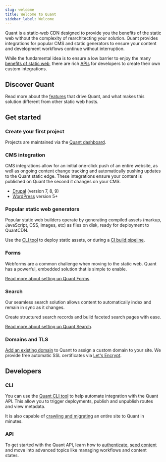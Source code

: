 ```yaml
---
slug: welcome
title: Welcome to Quant
sidebar_label: Welcome
---
```


Quant is a static-web CDN designed to provide you the benefits of the static web without the complexity of rearchitecting your solution. Quant provides integrations for popular CMS and static generators to ensure your content and development workflows continue without interruption.

While the fundamental idea is to ensure a low barrier to enjoy the many [benefits of static web](https://www.quantcdn.io/benefits), there are rich [APIs](/docs/api/get-started-content) for developers to create their own custom integrations.

## Discover Quant

Read more about the [features](https://www.quantcdn.io/features) that drive Quant, and what makes this solution different from other static web hosts.


## Get started

### Create your first project

Projects are maintained via the [Quant dashboard](/docs/dashboard/get-started).

### CMS integration

CMS integrations allow for an initial one-click push of an entire website, as well as ongoing content change tracking and automatically pushing updates to the Quant static edge. These integrations ensure your content is published on Quant the second it changes on your CMS.

* [Drupal](/docs/integrations/drupal) (version 7, 8, 9)
* [WordPress](/docs/integrations/wordpress) version 5+

### Popular static web generators

Popular static web builders operate by generating compiled assets (markup, JavaScript, CSS, images, etc) as files on disk, ready for deployment to QuantCDN.

Use the [CLI tool](/docs/cli/get-started) to deploy static assets, or during a [CI build pipeline](/docs/cli/continuous-integration).

### Forms

Webforms are a common challenge when moving to the static web. Quant has a powerful, embedded solution that is simple to enable.

[Read more about setting up Quant Forms](/docs/dashboard/forms).

### Search

Our seamless search solution allows content to automatically index and remain in sync as it changes.

Create structured search records and build faceted search pages with ease.

[Read more about setting up Quant Search](/docs/dashboard/search).

### Domains and TLS
[Add an existing domain](/docs/dashboard/domains) to Quant to assign a custom domain to your site. We provide free automatic SSL certificates via [Let's Encrypt](https://letsencrypt.org/).


## Developers
### CLI
You can use the [Quant CLI tool](/docs/cli/get-started) to help automate integration with the Quant API. This allow you to trigger deployments, publish and unpublish routes and view metadata.

It is also capable of [crawling and migrating](/docs/cli/crawler) an entire site to Quant in minutes.

### API
To get started with the Quant API, learn how to [authenticate](/docs/api/get-started-content#make-a-request), [seed content](/docs/api/get-started-content#sending-content-to-the-api) and move into advanced topics like managing workflows and content states.
